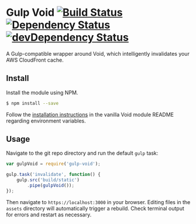 Gulp Void [![Build Status](https://travis-ci.org/edj-boston/gulp-void.svg?branch=master)](https://travis-ci.org/edj-boston/gulp-void) [![Dependency Status](https://david-dm.org/edj-boston/gulp-void.svg)](https://david-dm.org/edj-boston/gulp-void) [![devDependency Status](https://david-dm.org/edj-boston/gulp-void/dev-status.svg)](https://david-dm.org/edj-boston/gulp-void#info=devDependencies)
=========

A Gulp-compatible wrapper around Void, which intelligently invalidates your AWS CloudFront cache.

Install
-------

Install the module using NPM.

```sh
$ npm install --save
```

Follow the [installation instructions](https://github.com/edj-boston/void) in the vanilla Void module README regarding environment variables.

Usage
---

Navigate to the git repo directory and run the default `gulp` task:

```js
var gulpVoid = require('gulp-void');

gulp.task('invalidate', function() {
	gulp.src('build/static')
		.pipe(gulpVoid());
});
```

Then navigate to `https://localhost:3000` in your browser. Editing files in the `assets` directory will automatically trigger a rebuild. Check terminal output for errors and restart as necessary.